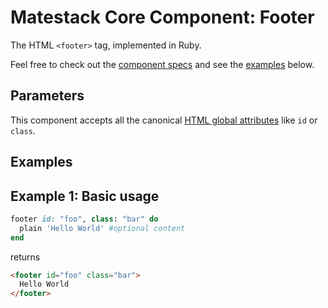 # Matestack Core Component: Footer

The HTML `<footer>` tag, implemented in Ruby.

Feel free to check out the [component specs](/spec/usage/components/footer_spec.rb) and see the [examples](#examples) below.

## Parameters
This component accepts all the canonical [HTML global attributes](https://www.w3schools.com/tags/ref_standardattributes.asp) like `id` or `class`.

## Examples

## Example 1: Basic usage

```ruby
footer id: "foo", class: "bar" do
  plain 'Hello World' #optional content
end
```

returns

```html
<footer id="foo" class="bar">
  Hello World
</footer>
```
